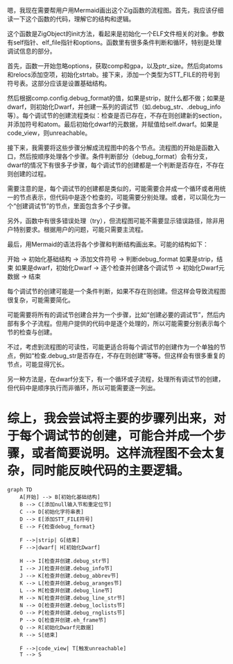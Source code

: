 嗯，我现在需要帮用户用Mermaid画出这个Zig函数的流程图。首先，我应该仔细读一下这个函数的代码，理解它的结构和逻辑。

这个函数是ZigObject的init方法，看起来是初始化一个ELF文件相关的对象。参数有self指针、elf_file指针和options。函数里有很多条件判断和循环，特别是处理调试信息的部分。

首先，函数一开始忽略options，获取comp和gpa，以及ptr_size。然后向atoms和relocs添加空项，初始化strtab。接下来，添加一个类型为STT_FILE的符号到符号表。这部分应该是设置基础结构。

然后根据comp.config.debug_format的值，如果是strip，就什么都不做；如果是dwarf，则初始化Dwarf，并创建一系列的调试节（如.debug_str、.debug_info等）。每个调试节的创建流程类似：检查是否已存在，不存在则创建新的section，并添加符号和atom。最后初始化dwarf的元数据，并赋值给self.dwarf。如果是code_view，则unreachable。

接下来，我需要将这些步骤分解成流程图中的各个节点。流程图的开始是函数入口，然后按顺序处理各个步骤。条件判断部分（debug_format）会有分支，dwarf的情况下有很多子步骤，每个调试节的创建都是一个判断是否存在，不存在则创建的过程。

需要注意的是，每个调试节的创建都是类似的，可能需要合并成一个循环或者用统一的节点表示，但代码中是逐个检查的，可能需要分别处理。或者，可以简化为一个“创建调试节”的节点，里面包含多个子步骤。

另外，函数中有很多错误处理（try），但流程图可能不需要显示错误路径，除非用户特别要求。根据用户的问题，可能只需要主流程。

最后，用Mermaid的语法将各个步骤和判断结构画出来。可能的结构如下：

开始 -> 初始化基础结构 -> 添加文件符号 -> 判断debug_format
如果是strip，结束
如果是dwarf，初始化Dwarf -> 逐个检查并创建各个调试节 -> 初始化Dwarf元数据 -> 结束

每个调试节的创建可能是一个条件判断，如果不存在则创建。但这样会导致流程图很复杂，可能需要简化。

可能需要将所有的调试节创建合并为一个步骤，比如“创建必要的调试节”，然后内部有多个子流程。但用户提供的代码中是逐个处理的，所以可能需要分别表示每个节的检查与创建。

不过，考虑到流程图的可读性，可能更适合将每个调试节的创建作为一个单独的节点，例如“检查.debug_str是否存在，不存在则创建”等等。但这样会有很多重复的节点，可能显得冗长。

另一种方法是，在dwarf分支下，有一个循环或子流程，处理所有调试节的创建，但代码中是顺序执行而非循环，所以可能需要逐一列出。

综上，我会尝试将主要的步骤列出来，对于每个调试节的创建，可能合并成一个步骤，或者简要说明。这样流程图不会太复杂，同时能反映代码的主要逻辑。
================================================
```mermaid
graph TD
    A[开始] --> B[初始化基础结构]
    B --> C[添加null输入节和重定位节]
    C --> D[初始化字符串表]
    D --> E[添加STT_FILE符号]
    E --> F{检查debug_format}
    
    F -->|strip| G[结束]
    F -->|dwarf| H[初始化Dwarf]
    
    H --> I[检查并创建.debug_str节]
    I --> J[检查并创建.debug_info节]
    J --> K[检查并创建.debug_abbrev节]
    K --> L[检查并创建.debug_aranges节]
    L --> M[检查并创建.debug_line节]
    M --> N[检查并创建.debug_line_str节]
    N --> O[检查并创建.debug_loclists节]
    O --> P[检查并创建.debug_rnglists节]
    P --> Q[检查并创建.eh_frame节]
    Q --> R[初始化Dwarf元数据]
    R --> S[结束]
    
    F -->|code_view| T[触发unreachable]
    T --> S
```